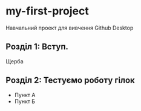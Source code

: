 # my-first-project
Навчальний проект для вивчення Github Desktop
## Розділ 1: Вступ.
Щерба
## Розділ 2: Тестуємо роботу гілок 
*   Пункт А
*   Пункт Б